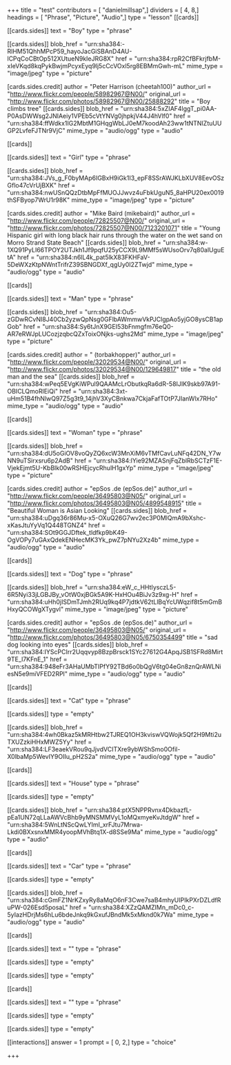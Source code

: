 +++
title = "test"
contributors = [ "danielmillsap",]
dividers = [ 4, 8,]
headings = [ "Phrase", "Picture", "Audio",]
type = "lesson"
[[cards]]

[[cards.sides]]
text = "Boy"
type = "phrase"

[[cards.sides]]
blob_href = "urn:sha384:-RlHM51QhhMPcP59_hayoJacGiSBAnD4AU-lCPqCoCBtOp512XUtueN9kIeJRG8X"
href = "urn:sha384:rpR2CfBFkrjfbM-xIeVKqd8kqPykBwjmPcyxEyq9lj5cCcVOxl5rg8EBMmGwh-mL"
mime_type = "image/jpeg"
type = "picture"

[cards.sides.credit]
author = "Peter Harrison (cheetah100)"
author_url = "http://www.flickr.com/people/58982967@N00/"
original_url = "http://www.flickr.com/photos/58982967@N00/25888292"
title = "Boy climbs tree"
[[cards.sides]]
blob_href = "urn:sha384:5xZIAF4lggT_pi0AA-P0AsDWWsg2JNIAeiy1VPEb5cVtYNVg0jhpkjV44J4hVlf0"
href = "urn:sha384:ffWdkx1IG2MbtM1GHqgWbLJ0eM7koodAh23ww1tNTNIZtuUUGP2LvfeFJTNr9VjC"
mime_type = "audio/ogg"
type = "audio"

[[cards]]

[[cards.sides]]
text = "Girl"
type = "phrase"

[[cards.sides]]
blob_href = "urn:sha384:JVs_g_F0byMAp6IGBxH9iGk1I3_epF8SSrAWJKLbXUV8EevOSzGflo47cVrUjBXK"
href = "urn:sha384:nwUSnQQzDtbMpFfMUOJJwvz4uFbkUguN5_8aHPU20ex0019thSFByop7WrU1r98K"
mime_type = "image/jpeg"
type = "picture"

[cards.sides.credit]
author = "Mike Baird (mikebaird)"
author_url = "http://www.flickr.com/people/72825507@N00/"
original_url = "http://www.flickr.com/photos/72825507@N00/7123201071"
title = "Young Hispanic girl with long black hair runs through the water on the wet sand on Morro Strand State Beach"
[[cards.sides]]
blob_href = "urn:sha384:w-1XQ91PyLI66TPOY2UTJkh1Jf9pqfU25yCCX9L9MMf5sWUsoOrv7q80alUguEtA"
href = "urn:sha384:n6lL4k_pat5lkX83FKHFaV-5DeWXzKtpNWntTrifrZ39SBNGDXf_qgUy0I2ZTwjd"
mime_type = "audio/ogg"
type = "audio"

[[cards]]

[[cards.sides]]
text = "Man"
type = "phrase"

[[cards.sides]]
blob_href = "urn:sha384:Ou5-zGDwRCvNI8J40Cb2yzwQpNsg0GFlbAWmmwVkPJClgpAo5yjGO8ysCB1apGob"
href = "urn:sha384:Sy6tJnX9GEI53bFnmgfm76eQ0-AR7eRWJpLUCozjzqbcQZxToixONjks-ughs2Md"
mime_type = "image/jpeg"
type = "picture"

[cards.sides.credit]
author = " (torbakhopper)"
author_url = "http://www.flickr.com/people/32029534@N00/"
original_url = "http://www.flickr.com/photos/32029534@N00/129649817"
title = "the old man and the sea"
[[cards.sides]]
blob_href = "urn:sha384:wPeq5EVgKiWPul9QAAMcLrObutkqRa6dR-58IJIK9skb97A91-OBICLQmoRlEiQi"
href = "urn:sha384:3xt-uHm51B4fhNlwQ97Z5g3t9_14jhV3XyCBnkwa7CkjaFafTOtP7JIanWlx7RHo"
mime_type = "audio/ogg"
type = "audio"

[[cards]]

[[cards.sides]]
text = "Woman"
type = "phrase"

[[cards.sides]]
blob_href = "urn:sha384:dU5oGiOV8voQyZQ6xcW3MnXiM6vTMfCavLuNFq42DN_Y7wNN9uTSirxsru6p2AdB"
href = "urn:sha384:lYie92MZASnjFqZblRbSCTzF1E-VjekEjmt5U-KbBlk00wRSHEjcycRhulH1gxYp"
mime_type = "image/jpeg"
type = "picture"

[cards.sides.credit]
author = "epSos .de (epSos.de)"
author_url = "http://www.flickr.com/people/36495803@N05/"
original_url = "http://www.flickr.com/photos/36495803@N05/4899548915"
title = "Beautiful Woman is Asian Looking"
[[cards.sides]]
blob_href = "urn:sha384:uDgq36r86Mu-x5-OXuQ26G7wv2ec3P0MlQmA9bXshc-xKasJtuYyVq1Q448TGNZ4"
href = "urn:sha384:SOt9GGJDftek_tldfkp9bK49-OgVOPy7uGAxQdekENHecMK3Yk_pwZ7pNYu2Xz4b"
mime_type = "audio/ogg"
type = "audio"

[[cards]]

[[cards.sides]]
text = "Dog"
type = "phrase"

[[cards.sides]]
blob_href = "urn:sha384:eW_c_HHtIysczL5-6R5Nyi33jLGBJBy_vOtW0xjBGk5A9K-HxHOu4BiJv3z9xg-H"
href = "urn:sha384:uHh0jISDmTJmh2RUq9kq4P7jdtkV62tLlBqYcUWqzif8t5mGmBHxyQCOWgXTygvl"
mime_type = "image/jpeg"
type = "picture"

[cards.sides.credit]
author = "epSos .de (epSos.de)"
author_url = "http://www.flickr.com/people/36495803@N05/"
original_url = "http://www.flickr.com/photos/36495803@N05/6750354499"
title = "sad dog looking into eyes"
[[cards.sides]]
blob_href = "urn:sha384:IYScPCIrr2Uqqvyp8BzpBrsck1SYc27612G4ApqJSB1SFRd8Mirt9TE_l7KFnE_1"
href = "urn:sha384:948eFr3AHaUMbTIPfY92TBd6o0bQgV6tg04eGn8znQrAWLNiesN5e9miVFED2RPl"
mime_type = "audio/ogg"
type = "audio"

[[cards]]

[[cards.sides]]
text = "Cat"
type = "phrase"

[[cards.sides]]
type = "empty"

[[cards.sides]]
blob_href = "urn:sha384:4wh0Bkaz5kMRHtbw2TJREQ1OH3kviswVQWojk5Qf2H9Mti2uTXUZzkiHHxMWZ5Yy"
href = "urn:sha384:LF3eaekVRou9qJjvdVCITXre9ybWShSmo0Ofil-X0lbaMp5WevIY9OIIu_pH2S2a"
mime_type = "audio/ogg"
type = "audio"

[[cards]]

[[cards.sides]]
text = "House"
type = "phrase"

[[cards.sides]]
type = "empty"

[[cards.sides]]
blob_href = "urn:sha384:ptX5NPPRvnx4DkbazfL-pEa1UN72qLLaAWVcBhb9yMNSMMVyL1oMQxmyeKvJtdgW"
href = "urn:sha384:5WnLtNScQwLYImI_xrFJtu7Mrwa-Lkdi0BXxsnxMMR4yoopMVhBtq1X-d8SSe9Ma"
mime_type = "audio/ogg"
type = "audio"

[[cards]]

[[cards.sides]]
text = "Car"
type = "phrase"

[[cards.sides]]
type = "empty"

[[cards.sides]]
blob_href = "urn:sha384:cGmFZ1NrKZxyRy8aMqO6nF3Cwe7saB4mhyUIPIkPXrDZLdfRuPW-026Esd5posaL"
href = "urn:sha384:XZzQAMZIMn_mDc0_c-5yIazHDrjMs6hLu6bdeJnkq9kGxufJBndMk5xMknd0k7Wa"
mime_type = "audio/ogg"
type = "audio"

[[cards]]

[[cards.sides]]
text = ""
type = "phrase"

[[cards.sides]]
type = "empty"

[[cards.sides]]
type = "empty"

[[cards]]

[[cards.sides]]
text = ""
type = "phrase"

[[cards.sides]]
type = "empty"

[[cards.sides]]
type = "empty"

[[interactions]]
answer = 1
prompt = [ 0, 2,]
type = "choice"

+++
